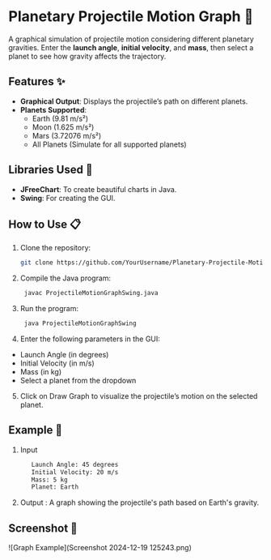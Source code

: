 # Planetary Projectile Motion Graph 🚀

A graphical simulation of projectile motion considering different planetary gravities. Enter the **launch angle**, **initial velocity**, and **mass**, then select a planet to see how gravity affects the trajectory.

## Features ✨

- **Graphical Output**: Displays the projectile’s path on different planets.
- **Planets Supported**:
  - Earth (9.81 m/s²)
  - Moon (1.625 m/s²)
  - Mars (3.72076 m/s²)
  - All Planets (Simulate for all supported planets)

## Libraries Used 🔧

- **JFreeChart**: To create beautiful charts in Java.
- **Swing**: For creating the GUI.

## How to Use 📋

1. Clone the repository:
   ```bash
   git clone https://github.com/YourUsername/Planetary-Projectile-Motion-Graph.git

2. Compile the Java program:
   ```bash
    javac ProjectileMotionGraphSwing.java

3. Run the program:
   ```bash
    java ProjectileMotionGraphSwing


4. Enter the following parameters in the GUI:

  - Launch Angle (in degrees)
  - Initial Velocity (in m/s)
  - Mass (in kg)
  - Select a planet from the dropdown
  
5. Click on Draw Graph to visualize the projectile’s motion on the selected planet.

## Example 📝
1. Input 
   ```bash
      Launch Angle: 45 degrees
      Initial Velocity: 20 m/s
      Mass: 5 kg
      Planet: Earth
2. Output : A graph showing the projectile's path based on Earth's gravity.

## Screenshot 📸

![Graph Example](Screenshot 2024-12-19 125243.png)
